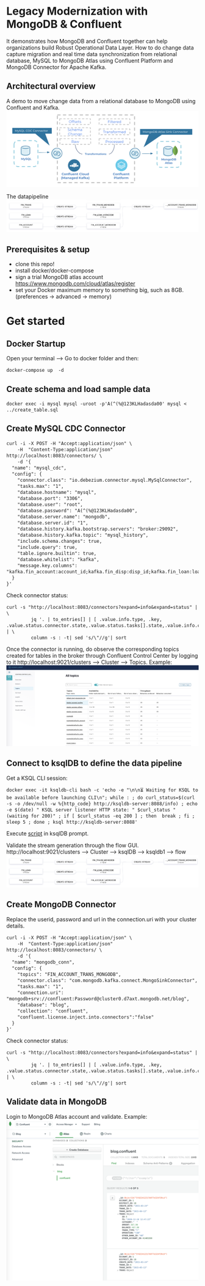 # Legacy Modernization with MongoDB & Confluent
It demonstrates how MongoDB and Confluent together can help organizations build Robust Operational Data Layer. How to do change data capture migration and real time data synchronization from relational database, MySQL to MongoDB Atlas using Confluent Platform and MongoDB Connector for Apache Kafka.

## Architectural overview

A demo to move change data from a relational database to MongoDB using Confluent and Kafka.
![Architecture](/docs/architecture.png)


The datapipeline
![Data Flow](/docs/dataflow.png)

## Prerequisites & setup
- clone this repo!
- install docker/docker-compose
- sign a trial MongoDB atlas account https://www.mongodb.com/cloud/atlas/register
- set your Docker maximum memory to something big, such as 8GB. (preferences -> advanced -> memory)

# Get started

## Docker Startup
Open your terminal --> Go to docker folder and then:
```
docker-compose up  -d
```
## Create schema and load sample data
```
docker exec -i mysql mysql -uroot -p'A(^(%@123KLHadasda00' mysql < ../create_table.sql
```
## Create MySQL CDC Connector
```
curl -i -X POST -H "Accept:application/json" \
    -H  "Content-Type:application/json" http://localhost:8083/connectors/ \
    -d '{
  "name": "mysql_cdc",
  "config": {
    "connector.class": "io.debezium.connector.mysql.MySqlConnector",
    "tasks.max": "1",
    "database.hostname": "mysql",
    "database.port": "3306",
    "database.user": "root",
    "database.password": "A(^(%@123KLHadasda00",
    "database.server.name": "mongodb",
    "database.server.id": "1",
    "database.history.kafka.bootstrap.servers": "broker:29092",
    "database.history.kafka.topic": "mysql_history",
    "include.schema.changes": true,
    "include.query": true,
    "table.ignore.builtin": true,
    "database.whitelist": "kafka",
    "message.key.columns": "kafka.fin_account:account_id;kafka.fin_disp:disp_id;kafka.fin_loan:loan_id;kafka.fin_order:order_id;kafka.fin_trans:trans_id"
  }
}'
```
Check connector status: 

```
curl -s "http://localhost:8083/connectors?expand=info&expand=status" | \
         jq '. | to_entries[] | [ .value.info.type, .key, .value.status.connector.state,.value.status.tasks[].state,.value.info.config."connector.class"]|join(":|:")' | \
         column -s : -t| sed 's/\"//g'| sort
```
Once the connector is running, do observe the corresponding topics created for tables in the broker through Confluent Control Center by logging to it http://localhost:9021/clusters --> Cluster --> Topics.
Example:
![Topics](/docs/topics.png)

## Connect to ksqlDB to define the data pipeline
Get a KSQL CLI session:
```
docker exec -it ksqldb-cli bash -c 'echo -e "\n\n⏳ Waiting for KSQL to be available before launching CLI\n"; while : ; do curl_status=$(curl -s -o /dev/null -w %{http_code} http://ksqldb-server:8088/info) ; echo -e $(date) " KSQL server listener HTTP state: " $curl_status " (waiting for 200)" ; if [ $curl_status -eq 200 ] ; then  break ; fi ; sleep 5 ; done ; ksql http://ksqldb-server:8088'
```

Execute [script](/3_create_table_select.ksql) in ksqlDB prompt.

Validate the stream generation through the flow GUI. http://localhost:9021/clusters --> Cluster --> ksqlDB --> ksqldb1 --> flow
![Data Flow](/docs/dataflow.png)

## Create MongoDB Connector
Replace the userid, password and url in the connection.uri with your cluster details.
```
curl -i -X POST -H "Accept:application/json" \
    -H  "Content-Type:application/json" http://localhost:8083/connectors/ \
    -d '{
  "name": "mongodb_conn",
  "config": {
    "topics": "FIN_ACCOUNT_TRANS_MONGODB",
    "connector.class": "com.mongodb.kafka.connect.MongoSinkConnector",
    "tasks.max": "1",
    "connection.uri": "mongodb+srv://confluent:Password@cluster0.d7axt.mongodb.net/blog",
    "database": "blog",
    "collection": "confluent",
    "confluent.license.inject.into.connectors":"false"
  }
}'

```
Check connector status: 

```
curl -s "http://localhost:8083/connectors?expand=info&expand=status" | \
         jq '. | to_entries[] | [ .value.info.type, .key, .value.status.connector.state,.value.status.tasks[].state,.value.info.config."connector.class"]|join(":|:")' | \
         column -s : -t| sed 's/\"//g'| sort
```
## Validate data in MongoDB
Login to MongoDB Atlas account and validate. Example:
![MongoDB Collection](/docs/mongodb.png)
